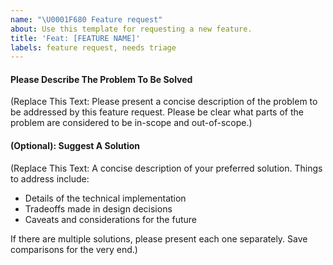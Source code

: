 ```yaml
---
name: "\U0001F680 Feature request"
about: Use this template for requesting a new feature.
title: 'Feat: [FEATURE NAME]'
labels: feature request, needs triage
---
```


#### Please Describe The Problem To Be Solved

(Replace This Text: Please present a concise description of the problem to be addressed by this feature request. Please be clear what parts of the problem are considered to be in-scope and out-of-scope.)

#### (Optional): Suggest A Solution

(Replace This Text: A concise description of your preferred solution. Things to address include:

- Details of the technical implementation
- Tradeoffs made in design decisions
- Caveats and considerations for the future

If there are multiple solutions, please present each one separately. Save comparisons for the very end.)
